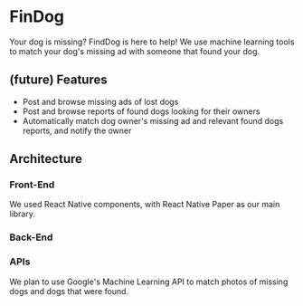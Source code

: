 # FinDog

Your dog is missing? FindDog is here to help! We use machine learning tools to match your dog's missing ad with someone that found your dog.
 
## (future) Features

* Post and browse missing ads of lost dogs
* Post and browse reports of found dogs looking for their owners 
* Automatically match dog owner's missing ad and relevant found dogs reports, and notify the owner

## Architecture

### Front-End

We used React Native components, with React Native Paper as our main library. 

### Back-End


### APIs

We plan to use Google's Machine Learning API to match photos of missing dogs and dogs that were found.



